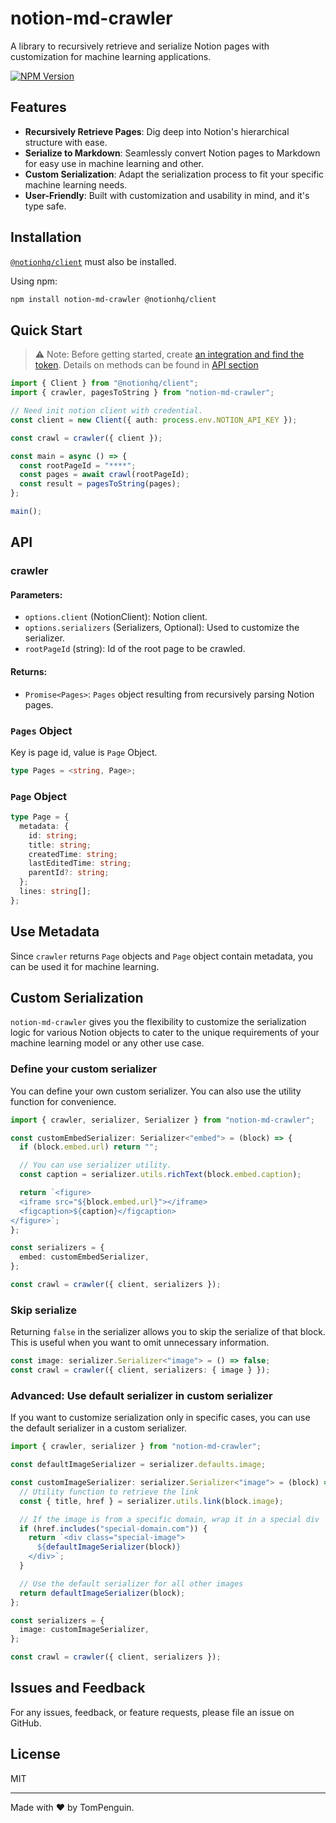 # notion-md-crawler

A library to recursively retrieve and serialize Notion pages with customization for machine learning applications.

[![NPM Version](https://badge.fury.io/js/notion-md-crawler.svg)](https://www.npmjs.com/package/notion-md-crawler)

## Features

- **Recursively Retrieve Pages**: Dig deep into Notion's hierarchical structure with ease.
- **Serialize to Markdown**: Seamlessly convert Notion pages to Markdown for easy use in machine learning and other.
- **Custom Serialization**: Adapt the serialization process to fit your specific machine learning needs.
- **User-Friendly**: Built with customization and usability in mind, and it's type safe.

## Installation

[`@notionhq/client`](https://github.com/makenotion/notion-sdk-js) must also be installed.

Using npm:

```bash
npm install notion-md-crawler @notionhq/client
```

## Quick Start

> ⚠️ Note: Before getting started, create [an integration and find the token](https://www.notion.so/my-integrations). Details on methods can be found in [API section](https://github.com/souvikinator/notion-to-md#api)

```ts
import { Client } from "@notionhq/client";
import { crawler, pagesToString } from "notion-md-crawler";

// Need init notion client with credential.
const client = new Client({ auth: process.env.NOTION_API_KEY });

const crawl = crawler({ client });

const main = async () => {
  const rootPageId = "****";
  const pages = await crawl(rootPageId);
  const result = pagesToString(pages);
};

main();
```

## API

### crawler

#### Parameters:

- `options.client` (NotionClient): Notion client.
- `options.serializers` (Serializers, Optional): Used to customize the serializer.
- `rootPageId` (string): Id of the root page to be crawled.

#### Returns:

- `Promise<Pages>`: `Pages` object resulting from recursively parsing Notion pages.

### `Pages` Object

Key is page id, value is `Page` Object.

```ts
type Pages = <string, Page>;
```

### `Page` Object

```ts
type Page = {
  metadata: {
    id: string;
    title: string;
    createdTime: string;
    lastEditedTime: string;
    parentId?: string;
  };
  lines: string[];
};
```

## Use Metadata

Since `crawler` returns `Page` objects and `Page` object contain metadata, you can be used it for machine learning.

## Custom Serialization

`notion-md-crawler` gives you the flexibility to customize the serialization logic for various Notion objects to cater to the unique requirements of your machine learning model or any other use case.

### Define your custom serializer

You can define your own custom serializer. You can also use the utility function for convenience.

```ts
import { crawler, serializer, Serializer } from "notion-md-crawler";

const customEmbedSerializer: Serializer<"embed"> = (block) => {
  if (block.embed.url) return "";

  // You can use serializer utility.
  const caption = serializer.utils.richText(block.embed.caption);

  return `<figure>
  <iframe src="${block.embed.url}"></iframe>
  <figcaption>${caption}</figcaption>
</figure>`;
};

const serializers = {
  embed: customEmbedSerializer,
};

const crawl = crawler({ client, serializers });
```

### Skip serialize

Returning `false` in the serializer allows you to skip the serialize of that block. This is useful when you want to omit unnecessary information.

```ts
const image: serializer.Serializer<"image"> = () => false;
const crawl = crawler({ client, serializers: { image } });
```

### Advanced: Use default serializer in custom serializer

If you want to customize serialization only in specific cases, you can use the default serializer in a custom serializer.

```ts
import { crawler, serializer } from "notion-md-crawler";

const defaultImageSerializer = serializer.defaults.image;

const customImageSerializer: serializer.Serializer<"image"> = (block) => {
  // Utility function to retrieve the link
  const { title, href } = serializer.utils.link(block.image);

  // If the image is from a specific domain, wrap it in a special div
  if (href.includes("special-domain.com")) {
    return `<div class="special-image">
      ${defaultImageSerializer(block)}
    </div>`;
  }

  // Use the default serializer for all other images
  return defaultImageSerializer(block);
};

const serializers = {
  image: customImageSerializer,
};

const crawl = crawler({ client, serializers });
```

## Issues and Feedback

For any issues, feedback, or feature requests, please file an issue on GitHub.

## License

MIT

---

Made with ❤️ by TomPenguin.
